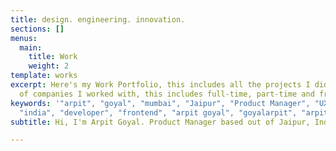```yaml
---
title: design. engineering. innovation.
sections: []
menus:
  main:
    title: Work
    weight: 2
template: works
excerpt: Here's my Work Portfolio, this includes all the projects I did as a part
  of companies I worked with, this includes full-time, part-time and freelance works.
keywords: '"arpit", "goyal", "mumbai", "Jaipur", "Product Manager", "UX designer",
  "india", "developer", "frontend", "arpit goyal", "goyalarpit", "arpitgoyal"'
subtitle: Hi, I'm Arpit Goyal. Product Manager based out of Jaipur, India.

---
```

